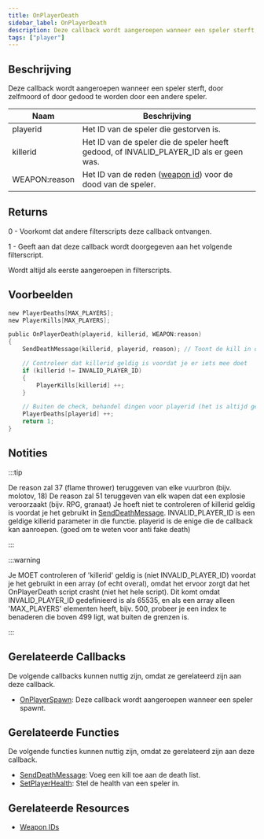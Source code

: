 ```yaml
---
title: OnPlayerDeath
sidebar_label: OnPlayerDeath
description: Deze callback wordt aangeroepen wanneer een speler sterft, door zelfmoord of door gedood te worden door een andere speler.
tags: ["player"]
---
```


## Beschrijving

Deze callback wordt aangeroepen wanneer een speler sterft, door zelfmoord of door gedood te worden door een andere speler.

| Naam          | Beschrijving                                                                                   |
| ------------- | --------------------------------------------------------------------------------------------- |
| playerid      | Het ID van de speler die gestorven is.                                                       |
| killerid      | Het ID van de speler die de speler heeft gedood, of INVALID_PLAYER_ID als er geen was.        |
| WEAPON:reason | Het ID van de reden ([weapon id](../resources/weaponids)) voor de dood van de speler.         |

## Returns

0 - Voorkomt dat andere filterscripts deze callback ontvangen.

1 - Geeft aan dat deze callback wordt doorgegeven aan het volgende filterscript.

Wordt altijd als eerste aangeroepen in filterscripts.

## Voorbeelden

```c
new PlayerDeaths[MAX_PLAYERS];
new PlayerKills[MAX_PLAYERS];

public OnPlayerDeath(playerid, killerid, WEAPON:reason)
{
    SendDeathMessage(killerid, playerid, reason); // Toont de kill in de killfeed

    // Controleer dat killerid geldig is voordat je er iets mee doet
    if (killerid != INVALID_PLAYER_ID)
    {
        PlayerKills[killerid] ++;
    }

    // Buiten de check, behandel dingen voor playerid (het is altijd geldig)
    PlayerDeaths[playerid] ++;
    return 1;
}
```

## Notities

:::tip

De reason zal 37 (flame thrower) teruggeven van elke vuurbron (bijv. molotov, 18) De reason zal 51 teruggeven van elk wapen dat een explosie veroorzaakt (bijv. RPG, granaat) Je hoeft niet te controleren of killerid geldig is voordat je het gebruikt in [SendDeathMessage](../functions/SendDeathMessage). INVALID_PLAYER_ID is een geldige killerid parameter in die functie. playerid is de enige die de callback kan aanroepen. (goed om te weten voor anti fake death)

:::

:::warning

Je MOET controleren of 'killerid' geldig is (niet INVALID_PLAYER_ID) voordat je het gebruikt in een array (of echt overal), omdat het ervoor zorgt dat het OnPlayerDeath script crasht (niet het hele script). Dit komt omdat INVALID_PLAYER_ID gedefinieerd is als 65535, en als een array alleen 'MAX_PLAYERS' elementen heeft, bijv. 500, probeer je een index te benaderen die boven 499 ligt, wat buiten de grenzen is.

:::

## Gerelateerde Callbacks

De volgende callbacks kunnen nuttig zijn, omdat ze gerelateerd zijn aan deze callback.

- [OnPlayerSpawn](OnPlayerSpawn): Deze callback wordt aangeroepen wanneer een speler spawnt.

## Gerelateerde Functies

De volgende functies kunnen nuttig zijn, omdat ze gerelateerd zijn aan deze callback.

- [SendDeathMessage](../functions/SendDeathMessage): Voeg een kill toe aan de death list.
- [SetPlayerHealth](../functions/SetPlayerHealth): Stel de health van een speler in.

## Gerelateerde Resources

- [Weapon IDs](../resources/weaponids)
